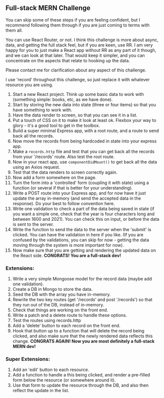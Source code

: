## Full-stack MERN Challenge

You can skip some of these steps if you are feeling confident, but I recommend following them through if you are just coming to terms with them all.

You can use React Router, or not. I think this challenge is more about async, data, and getting the full stack feel, but if you are keen, use RR. I am very happy for you to just make a React app without RR as any part of it though, and we can look at that later. That would keep it simpler, and you can concentrate on the aspects that relate to hooking up the data.

Please contact me for clarification about any aspect of this challenge.

I use 'record' throughout this challenge, so just replace it with whatever resource you are using.

1. Start a new React project. Think up some basic data to work with (something simple: books, etc, as we have done).
2. Start by storing the new data into state (three or four items) so that you have something to work with.
3. Have the data render to screen, so that you can see it in a list.
4. Put a touch of CSS on it to make it look at least ok. Flexbox your way to glory - it's a good tool to get in the toolbox.
5. Build a super minimal Express app, with a root route, and a route to send back all the records.
6. Now move the records from being hardcoded in state into your express app.
7. Make a `records.http` file and test that you can get back all the records from your '/records' route. Also test the root route.
8. Now in your react app, use `componentDidMount()` to get back all the data using an Axios request.
9. Test that the data renders to screen correctly again.
10. Now add a form somewhere on the page.
11. Turn the form into a 'controlled' form (coupling it with state) using a function (or several if that is better for your understanding).
12. Write a POST route into your Express app, and for now have it just update the array in-memory (and send the accepted data in the response). Do your best to follow convention here.
13. Write one validation to check a part of the data being saved in state (if you want a simple one, check that the year is four characters long and between 1600 and 2021). You can check this on input, or before the data is sent to the server.
14. Write the function to send the data to the server when the 'submit' is clicked. You can have the validation in here if you like. (If you are confused by the validations, you can skip for now - getting the data moving through the system is more important for now).
15. Now make sure that you are getting and rendering the updated data on the React side.
**CONGRATS! You are a full-stack dev!**

### Extensions:
1. Write a very simple Mongoose model for the record data (maybe add one validation).
2. Create a DB in Mongo to store the data.
3. Seed the DB with the array you have in-memory.
4. Rewrite the two key routes (get '/records'  and post '/records') so that they run out of the DB, instead of in-memory.
5. Check that things are working on the front end.
6. Write a patch and a delete route to handle these options.
7. Test the routes using records.http
8. Add a 'delete' button to each record on the front end.
9. Hook that button up to a function that will delete the record being clicked, and also make sure that the newly rendered data reflects this change.
**CONGRATS AGAIN! Now you are most definitely a full-stack MERN dev!**

### Super Extensions:
1. Add an 'edit' button to each resource.
2. Add a function to handle a this being clicked, and render a pre-filled form below the resource (or somewhere around it).
3. Use that form to update the resource through the DB, and also then reflect the update in the list.